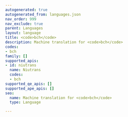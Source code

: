 ```yaml
---
autogenerated: true
autogenerated_from: languages.json
nav_order: 999
nav_exclude: true
parent: Languages
layout: language
title: <code>bch</code>
description: Machine translation for <code>bch</code>
codes:
- bch
family: []
supported_apis:
- id: niutrans
  name: Niutrans
  codes:
  - bch
supported_qe_apis: []
supported_ape_apis: []
seo:
  name: Machine translation for <code>bch</code>
  type: Language

---
```


